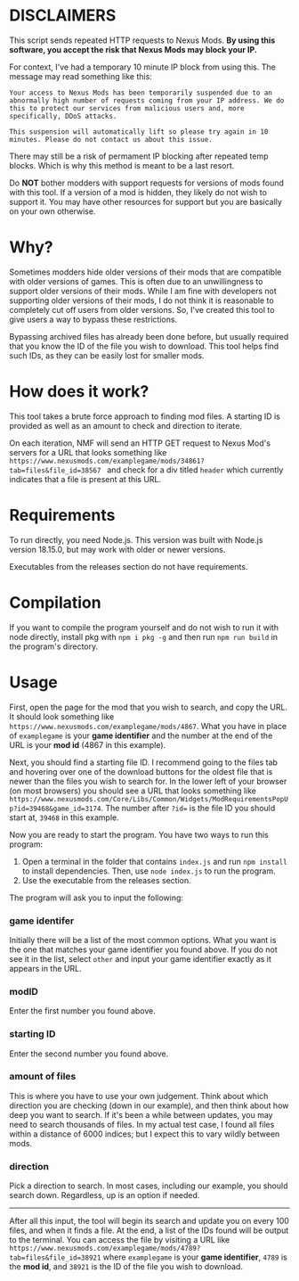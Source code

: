 # DISCLAIMERS

This script sends repeated HTTP requests to Nexus Mods. **By using this software, you accept the risk that Nexus Mods may block your IP.** 

For context, I've had a temporary 10 minute IP block from using this. The message may read something like this:

```
Your access to Nexus Mods has been temporarily suspended due to an abnormally high number of requests coming from your IP address. We do this to protect our services from malicious users and, more specifically, DDoS attacks.

This suspension will automatically lift so please try again in 10 minutes. Please do not contact us about this issue.
```
There may still be a risk of permament IP blocking after repeated temp blocks. Which is why this method is meant to be a last resort.

Do **NOT** bother modders with support requests for versions of mods found with this tool. If a version of a mod is hidden, they likely do not wish to support it. You may have other resources for support but you are basically on your own otherwise.

# Why?

Sometimes modders hide older versions of their mods that are compatible with older versions of games. This is often due to an unwillingness to support older versions of their mods. While I am fine with developers not supporting older versions of their mods, I do not think it is reasonable to completely cut off users from older versions. So, I've created this tool to give users a way to bypass these restrictions.

Bypassing archived files has already been done before, but usually required that you know the ID of the file you wish to download. This tool helps find such IDs, as they can be easily lost for smaller mods.

# How does it work?

This tool takes a brute force approach to finding mod files. A starting ID is provided as well as an amount to check and direction to iterate.

On each iteration, NMF will send an HTTP GET request to Nexus Mod's servers for a URL that looks something like  `https://www.nexusmods.com/examplegame/mods/34861?tab=files&file_id=38567 ` and check for a div titled `header` which currently indicates that a file is present at this URL.

# Requirements

To run directly, you need Node.js. This version was built with Node.js version 18.15.0, but may work with older or newer versions.

Executables from the releases section do not have requirements.

# Compilation

If you want to compile the program yourself and do not wish to run it with node directly, install pkg with `npm i pkg -g` and then run `npm run build` in the program's directory.

# Usage

First, open the page for the mod that you wish to search, and copy the URL. It should look something like `https://www.nexusmods.com/examplegame/mods/4867`. What you have in place of `examplegame` is your **game identifier** and the number at the end of the URL is your **mod id** (4867 in this example).

Next, you should find a starting file ID. I recommend going to the files tab and hovering over one of the download buttons for the oldest file that is newer than the files you wish to search for. In the lower left of your browser (on most browsers) you should see a URL that looks something like `https://www.nexusmods.com/Core/Libs/Common/Widgets/ModRequirementsPopUp?id=39468&game_id=3174`. The number after `?id=` is the file ID you should start at, `39468` in this example.

Now you are ready to start the program. You have two ways to run this program:

1. Open a terminal in the folder that contains `index.js` and run `npm install` to install dependencies. Then, use `node index.js` to run the program.
2. Use the executable from the releases section.

The program will ask you to input the following:

### game identifer

Initially there will be a list of the most common options. What you want is the one that matches your game identifier you found above. If you do not see it in the list, select `other` and input your game identifier exactly as it appears in the URL.

### modID

Enter the first number you found above.

### starting ID

Enter the second number you found above.

### amount of files

This is where you have to use your own judgement. Think about which direction you are checking (down in our example), and then think about how deep you want to search. If it's been a while between updates, you may need to search thousands of files. In my actual test case, I found all files within a distance of 6000 indices; but I expect this to vary wildly between mods.

### direction

Pick a direction to search. In most cases, including our example, you should search down. Regardless, up is an option if needed.

---

After all this input, the tool will begin its search and update you on every 100 files, and when it finds a file. At the end, a list of the IDs found will be output to the terminal. You can access the file by visiting a URL like `https://www.nexusmods.com/examplegame/mods/4789?tab=files&file_id=38921` where `examplegame` is your **game identifier**, `4789` is the **mod id**, and `38921` is the ID of the file you wish to download.
